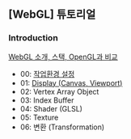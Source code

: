 ## [WebGL] 튜토리얼

### Introduction
[WebGL 소개, 스택, OpenGL과 비교]({{site.url}}/2019/04/19/webgl-introduction.html)
- 00: [작업환경 설정]({{site.url}}/2019/04/19/webgl-configuration.html)
- 01: [Display (Canvas, Viewport)]({{site.url}}/2019/04/19/webgl-display.html)
- 02: Vertex Array Object
- 03: Index Buffer
- 04: Shader (GLSL)
- 05: Texture
- 06: 변환 (Transformation)